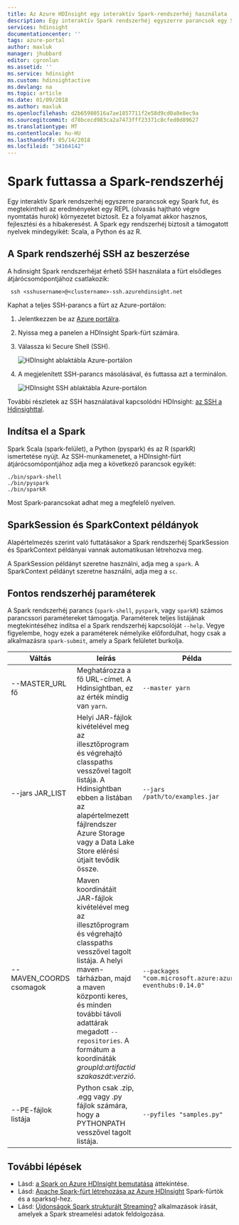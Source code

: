 ```yaml
---
title: Az Azure HDInsight egy interaktív Spark-rendszerhéj használata |} Microsoft Docs
description: Egy interaktív Spark rendszerhéj egyszerre parancsok egy Spark fut, és az eredmények megtekintése olvasási hajtható végre nyomtatási folyamat nyújt.
services: hdinsight
documentationcenter: ''
tags: azure-portal
author: maxluk
manager: jhubbard
editor: cgronlun
ms.assetid: ''
ms.service: hdinsight
ms.custom: hdinsightactive
ms.devlang: na
ms.topic: article
ms.date: 01/09/2018
ms.author: maxluk
ms.openlocfilehash: d2b65980516a7ae1857711f2e58d9cd0a8e8ec9a
ms.sourcegitcommit: d78bcecd983ca2a7473fff23371c8cfed0d89627
ms.translationtype: MT
ms.contentlocale: hu-HU
ms.lasthandoff: 05/14/2018
ms.locfileid: "34164142"
---
```

# <a name="run-spark-from-the-spark-shell"></a>Spark futtassa a Spark-rendszerhéj

Egy interaktív Spark rendszerhéj egyszerre parancsok egy Spark fut, és megtekintheti az eredményeket egy REPL (olvasás hajtható végre nyomtatás hurok) környezetet biztosít. Ez a folyamat akkor hasznos, fejlesztési és a hibakeresést. A Spark egy rendszerhéj biztosít a támogatott nyelvek mindegyikét: Scala, a Python és az R.

## <a name="get-to-a-spark-shell-with-ssh"></a>A Spark rendszerhéj SSH az beszerzése

A hdinsight Spark rendszerhéjat érhető SSH használata a fürt elsődleges átjárócsomópontjához csatlakozik:

     ssh <sshusername>@<clustername>-ssh.azurehdinsight.net

Kaphat a teljes SSH-parancs a fürt az Azure-portálon:

1. Jelentkezzen be az [Azure portálra](https://portal.azure.com).
2. Nyissa meg a panelen a HDInsight Spark-fürt számára.
3. Válassza ki Secure Shell (SSH).

    ![HDInsight ablaktábla Azure-portálon](./media/apache-spark-shell/hdinsight-spark-blade.png)

4. A megjelenített SSH-parancs másolásával, és futtassa azt a terminálon.

    ![HDInsight SSH ablaktábla Azure-portálon](./media/apache-spark-shell/hdinsight-spark-ssh-blade.png)

További részletek az SSH használatával kapcsolódni HDInsight: [az SSH a Hdinsighttal](../hdinsight-hadoop-linux-use-ssh-unix.md).

## <a name="run-a-spark-shell"></a>Indítsa el a Spark

Spark Scala (spark-felület), a Python (pyspark) és az R (sparkR) ismertetése nyújt. Az SSH-munkamenetet, a HDInsight-fürt átjárócsomópontjához adja meg a következő parancsok egyikét:

    ./bin/spark-shell
    ./bin/pyspark
    ./bin/sparkR

Most Spark-parancsokat adhat meg a megfelelő nyelven.

## <a name="sparksession-and-sparkcontext-instances"></a>SparkSession és SparkContext példányok

Alapértelmezés szerint való futtatásakor a Spark rendszerhéj SparkSession és SparkContext példányai vannak automatikusan létrehozva meg.

A SparkSession példányt szeretne használni, adja meg a `spark`. A SparkContext példányt szeretne használni, adja meg a `sc`.

## <a name="important-shell-parameters"></a>Fontos rendszerhéj paraméterek

A Spark rendszerhéj parancs (`spark-shell`, `pyspark`, vagy `sparkR`) számos parancssori paramétereket támogatja. Paraméterek teljes listájának megtekintéséhez indítsa el a Spark rendszerhéj kapcsolóját `--help`. Vegye figyelembe, hogy ezek a paraméterek némelyike előfordulhat, hogy csak a alkalmazásra `spark-submit`, amely a Spark felületet burkolja.

| Váltás | leírás | Példa |
| --- | --- | --- |
| --MASTER_URL fő | Meghatározza a fő URL-címet. A Hdinsightban, ez az érték mindig van `yarn`. | `--master yarn`|
| --jars JAR_LIST | Helyi JAR-fájlok kivételével meg az illesztőprogram és végrehajtó classpaths vesszővel tagolt listája. A Hdinsightban ebben a listában az alapértelmezett fájlrendszer Azure Storage vagy a Data Lake Store elérési útjait tevődik össze. | `--jars /path/to/examples.jar` |
| --MAVEN_COORDS csomagok | Maven koordinátáit JAR-fájlok kivételével meg az illesztőprogram és végrehajtó classpaths vesszővel tagolt listája. A helyi maven-tárházban, majd a maven központi keres, és minden további távoli adattárak megadott `--repositories`. A formátum a koordináták *groupId*:*artifactid szakaszát*:*verzió*. | `--packages "com.microsoft.azure:azure-eventhubs:0.14.0"`|
| --PE-fájlok listája | Python csak .zip, .egg vagy .py fájlok számára, hogy a PYTHONPATH vesszővel tagolt listája. | `--pyfiles "samples.py"` |

## <a name="next-steps"></a>További lépések

- Lásd: [a Spark on Azure HDInsight bemutatása](apache-spark-overview.md) áttekintése.
- Lásd: [Apache Spark-fürt létrehozása az Azure HDInsight](apache-spark-jupyter-spark-sql.md) Spark-fürtök és a sparksql-hez.
- Lásd: [Újdonságok Spark strukturált Streaming?](apache-spark-streaming-overview.md) alkalmazások írását, amelyek a Spark streamelési adatok feldolgozása.

